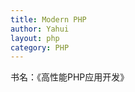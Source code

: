 ```yaml
---
title: Modern PHP
author: Yahui
layout: php
category: PHP
---
```



书名：《高性能PHP应用开发》

<pre style="text-align: left;">

	<span class="image featured"><img src="{{ 'assets/images/other/designmodeladapter.jpg' | relative_url }}" alt="" /></span>
</pre>